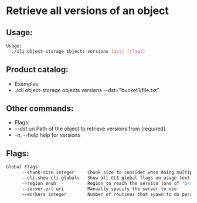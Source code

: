 # Retrieve all versions of an object

## Usage:
```bash
Usage:
  ./cli object-storage objects versions [dst] [flags]
```

## Product catalog:
- Examples:
- ./cli object-storage objects versions --dst="bucket1/file.txt"

## Other commands:
- Flags:
- --dst uri   Path of the object to retrieve versions from (required)
- -h, --help      help for versions

## Flags:
```bash
Global Flags:
      --chunk-size integer     Chunk size to consider when doing multipart requests. Specified in Mb (range: 8 - 5120) (default 8)
      --cli.show-cli-globals   Show all CLI global flags on usage text
      --region enum            Region to reach the service (one of "br-mgl1", "br-ne1" or "br-se1") (default "br-ne1")
      --server-url uri         Manually specify the server to use
      --workers integer        Number of routines that spawn to do parallel operations within object_storage (min: 1) (default 5)
```

